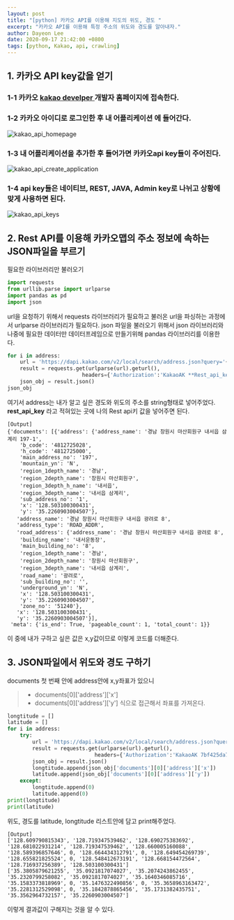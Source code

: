 ```yaml
---
layout: post
title: "[python] 카카오 API를 이용해 지도의 위도, 경도 "
excerpt: "카카오 API를 이용해 특정 주소의 위도와 경도를 알아내자."
author: Dayeon Lee
date: 2020-09-17 21:42:00 +0800
tags: [python, Kakao, api, crawling]
---
```


## 1. 카카오 API key값을 얻기 

### 1-1 카카오 [kakao develper ](https://developers.kakao.com/) 개발자 홈페이지에 접속한다. 

### 1-2 카카오 아이디로 로그인한 후 **내 어플리케이션** 에 들어간다.  

![kakao_api_homepage](https://user-images.githubusercontent.com/56374342/93410774-954f9f80-f8d4-11ea-82ce-5446458f9e3a.PNG)

### 1-3 내 어플리케이션을 추가한 후 들어가면 **카카오api key**들이 주어진다.

![kakao_api_create_application](https://user-images.githubusercontent.com/56374342/93410937-f6777300-f8d4-11ea-95c1-48184dbfd0bd.PNG)

### 1-4 api key들은 네이티브, REST, JAVA, Admin key로 나뉘고 상황에 맞게 사용하면 된다. 

![kakao_api_keys](https://user-images.githubusercontent.com/56374342/93413554-79e79300-f8da-11ea-9d55-233e9a47651b.PNG)



## 2. Rest API를 이용해 카카오맵의 주소 정보에 속하는 JSON파일을 부르기 

필요한 라이브러리만 불러오기 

```Python
import requests
from urllib.parse import urlparse
import pandas as pd
import json
```

url을 요청하기 위해서 requests 라이브러리가 필요하고 불러온 url을 파싱하는 과정에서 urlparse 라이브러리가 필요하다. 
json 파일을 불러오기 위해서 json 라이브러리와 나중에 필요한 데이터만 데이터프레임으로 만들기위해 pandas 라이브러리를 이용한다. 


```Python
for i in address:
    url = 'https://dapi.kakao.com/v2/local/search/address.json?query='+i
    result = requests.get(urlparse(url).geturl(),
                        headers={'Authorization':'KakaoAK **Rest_api_key**'})
    json_obj = result.json()
json_obj
```
여기서 address는 내가 알고 싶은 경도와 위도의 주소를 string형태로 넣어주었다. 
**rest_api_key** 라고 적혀있는 곳에 나의 Rest api키 값을 넣어주면 된다. 


```
[Output] 
{'documents': [{'address': {'address_name': '경남 창원시 마산회원구 내서읍 삼계리 197-1',
    'b_code': '4812725028',
    'h_code': '4812725000',
    'main_address_no': '197',
    'mountain_yn': 'N',
    'region_1depth_name': '경남',
    'region_2depth_name': '창원시 마산회원구',
    'region_3depth_h_name': '내서읍',
    'region_3depth_name': '내서읍 삼계리',
    'sub_address_no': '1',
    'x': '128.503100300431',
    'y': '35.2260903004507'},
   'address_name': '경남 창원시 마산회원구 내서읍 광려로 8',
   'address_type': 'ROAD_ADDR',
   'road_address': {'address_name': '경남 창원시 마산회원구 내서읍 광려로 8',
    'building_name': '내서운동장',
    'main_building_no': '8',
    'region_1depth_name': '경남',
    'region_2depth_name': '창원시 마산회원구',
    'region_3depth_name': '내서읍 삼계리',
    'road_name': '광려로',
    'sub_building_no': '',
    'underground_yn': 'N',
    'x': '128.503100300431',
    'y': '35.2260903004507',
    'zone_no': '51240'},
   'x': '128.503100300431',
   'y': '35.2260903004507'}],
 'meta': {'is_end': True, 'pageable_count': 1, 'total_count': 1}}
 ```

이 중에 내가 구하고 싶은 값은 x,y값이므로 이렇게 코드를 더해준다. 


## 3. JSON파일에서 위도와 경도 구하기

documents 첫 번째 안에 address안에 x,y좌표가 있으니 
>- documents[0]['address']['x']
>- documents[0]['address']['y']
식으로 접근해서 좌표를 가져온다. 


```python
longtitude = []
latitude = []
for i in address:
    try:
        url = 'https://dapi.kakao.com/v2/local/search/address.json?query='+i
        result = requests.get(urlparse(url).geturl(),
                            headers={'Authorization':'KakaoAK 7bf425da7bc656e27261b380474ef022'})
        json_obj = result.json()
        longtitude.append(json_obj['documents'][0]['address']['x'])
        latitude.append(json_obj['documents'][0]['address']['y'])
    except:
        longtitude.append(0)
        latitude.append(0)
print(longtitude)
print(latitude)
```

위도, 경도를 latitude, longtitude 리스트안에 담고 print해주었다. 

```
[Output] 
['128.609790815343', '128.719347539462', '128.690275383692', '128.681022931214', '128.719347539462', '128.660005160088', '128.589396857646', 0, '128.664434312791', 0, '128.649454269739', '128.655821825524', 0, '128.548412673191', '128.668154472564', '128.716937256389', '128.503100300431']
['35.3805879621255', '35.0921817074027', '35.2074243862455', '35.2320799258082', '35.0921817074027', '35.1640346085716', '35.1583373818969', 0, '35.1476322490856', 0, '35.3658963163472', '35.2281312529098', 0, '35.1842878865456', '35.1731382435751', '35.3562964732157', '35.2260903004507']
```

이렇게 결과값이 구해지는 것을 알 수 있다. 


